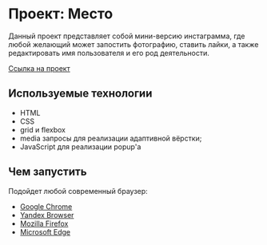 # Проект: Место
Данный проект представляет собой мини-версию инстаграмма, где любой желающий может запостить фотографию, ставить лайки, а также редактировать имя пользователя и его род деятельности.

[Ссылка на проект](https://ogarustamian.github.io/Mesto/)

## Используемые технологии
* HTML
* CSS
* grid и flexbox
* media запросы для реализации адаптивной вёрстки;
* JavaScript для реализации popup'а

## Чем запустить
Подойдет любой современный браузер:
* [Google Chrome](https://www.google.ru/chrome/)
* [Yandex Browser](https://browser.yandex.ru/?from=suggest&utm_source=suggest&banerid=5000004765)
* [Mozilla Firefox](https://www.mozilla.org/ru/firefox/new/)
* [Microsoft Edge](https://www.microsoft.com/ru-ru/edge)
